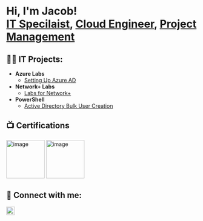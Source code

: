 <h1>Hi, I'm Jacob! <br/><a href="https://www.linkedin.com/in/jfergusoncareer">IT Specilaist</a>, <a href="https://www.linkedin.com/in/jfergusoncareer">Cloud Engineer</a>, <a href="https://www.linkedin.com/in/jfergusoncareer">Project Management</a></h1>

<h2>👨‍💻 IT Projects:</h2>

- <b>Azure Labs</b>
  - [Setting Up Azure AD](https://github.com)
- <b>Network+ Labs</b>
  - [Labs for Network+](https://github.com/) 
- <b>PowerShell</b>
  - [Active Directory Bulk User Creation](https://github.com/)

<h2>📺 Certifications</h2>

 <img width="101" height="101" alt="image" src="https://github.com/user-attachments/assets/e7f31a94-76fc-469b-aa01-76e8fa8deb45" /> <img width="101" height="101" alt="image" src="https://images.credly.com/size/110x110/images/f6d62c5d-1e1d-4de6-92ee-8dc8c80b1c7b/blob"/>



<h2> 🤳 Connect with me:</h2>

[<img align="left" alt="JoshMadakor | LinkedIn" width="22px" src="https://cdn.jsdelivr.net/npm/simple-icons@v3/icons/linkedin.svg" />][linkedin]





[linkedin]: www.linkedin.com/in/jfergusoncareer

<!--
**joshmadakor1/joshmadakor1** is a ✨ _special_ ✨ repository because its `README.md` (this file) appears on your GitHub profile.

Here are some ideas to get you started:

- 🔭 I’m currently working on ...
- 🌱 I’m currently learning ...
- 👯 I’m looking to collaborate on ...
- 🤔 I’m looking for help with ...
- 💬 Ask me about ...
- 📫 How to reach me: ...
- 😄 Pronouns: ...
- ⚡ Fun fact: ...
-->
